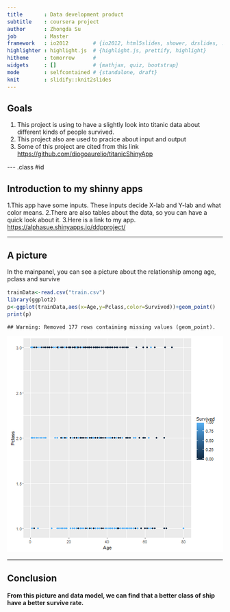 ```yaml
---
title       : Data development product
subtitle    : coursera project
author      : Zhongda Su
job         : Master
framework   : io2012        # {io2012, html5slides, shower, dzslides, ...}
highlighter : highlight.js  # {highlight.js, prettify, highlight}
hitheme     : tomorrow      # 
widgets     : []            # {mathjax, quiz, bootstrap}
mode        : selfcontained # {standalone, draft}
knit        : slidify::knit2slides
---
```


## Goals

1. This project is using to have a slightly look into titanic data about different kinds of people survived.
2. This project also are used to pracice about input and output
3. Some of this project are cited from this link https://github.com/diogoaurelio/titanicShinyApp

--- .class #id 

## Introduction to my shinny apps

1.This app have some inputs. These inputs decide X-lab and Y-lab and what color means.
2.There are also tables about the data, so you can have a quick look about it.
3.Here is a link to my app. https://alphasue.shinyapps.io/ddpproject/


---
## A picture
In the mainpanel, you can see a picture about the relationship among age, pclass and survive

```r
trainData<-read.csv("train.csv")
library(ggplot2)
p<-ggplot(trainData,aes(x=Age,y=Pclass,color=Survived))+geom_point()
print(p)
```

```
## Warning: Removed 177 rows containing missing values (geom_point).
```

![plot of chunk unnamed-chunk-1](figure/unnamed-chunk-1-1.png)

---

## Conclusion

#### From this picture and data model, we can find that a better class of ship have a better survive rate.






